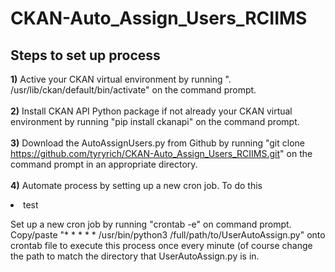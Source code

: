 # CKAN-Auto_Assign_Users_RCIIMS

## Steps to set up process
<b>1)</b> Active your CKAN virtual environment by running ". /usr/lib/ckan/default/bin/activate" on the command prompt.<br><br>
<b>2)</b> Install CKAN API Python package if not already your CKAN virtual environment by running "pip install ckanapi" on the command prompt.<br><br>
<b>3)</b> Download the AutoAssignUsers.py from Github by running "git clone https://github.com/tyryrich/CKAN-Auto_Assign_Users_RCIIMS.git" on the command prompt in an appropriate directory.<br><br>
<b>4)</b> Automate process by setting up a new cron job. To do this
<li> test

Set up a new cron job by running "crontab -e" on command prompt. Copy/paste "* * * * * /usr/bin/python3 /full/path/to/UserAutoAssign.py" onto crontab file to execute this process once every minute (of course change the path to match the directory that UserAutoAssign.py is in.
